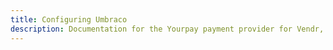 ```yaml
---
title: Configuring Umbraco
description: Documentation for the Yourpay payment provider for Vendr, the eCommerce solution for Umbraco v8+
---
```


<work-in-progress />